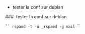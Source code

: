 * tester la conf sur debian

###  tester la conf sur debian

`̀``
rspamd -t -u _rspamd -g mail
`̀``
